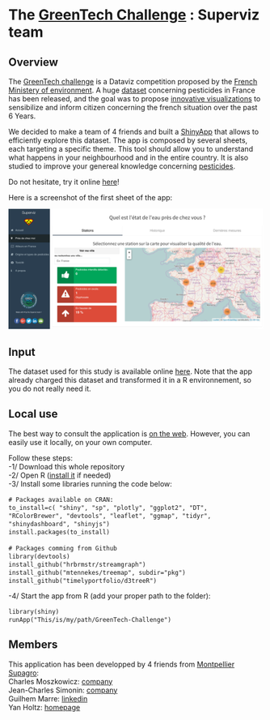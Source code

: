    The [GreenTech Challenge](www.agap-sunshine.inra.fr/holtz-apps/GreenTech_Challenge/) : Superviz team
==============================

  
Overview  
--------
The [GreenTech challenge](http://www.developpement-durable.gouv.fr/Concours-de-data-visualisation-sur.html) is a Dataviz competition proposed by the [French Ministery of environment](http://www.developpement-durable.gouv.fr/). A huge [dataset](http://www.donnees.statistiques.developpement-durable.gouv.fr/dataviz_pesticides/) concerning pesticides in France has been released, and the goal was to propose [innovative visualizations](www.r-graph-gallery.com) to sensibilize and inform citizen concerning the french situation over the past 6 Years.  

We decided to make a team of 4 friends and built a [ShinyApp](https://shiny.rstudio.com/) that allows to efficiently explore this dataset. The app is composed by several sheets, each targeting a specific theme. This tool should allow you to understand what happens in your neighbourhood and in the entire country. It is also studied to improve your genereal knowledge concerning [pesticides](https://en.wikipedia.org/wiki/Pesticide).  

Do not hesitate, try it online [here](http://www.agap-sunshine.inra.fr/holtz-apps/GreenTech_Challenge/)!  

Here is a screenshot of the first sheet of the app:  
   
![fig1](www/ScreenShotApp.png)


  
  
Input
--------
The dataset used for this study is available online [here](http://www.developpement-durable.gouv.fr/Concours-de-data-visualisation-sur.html). Note that the app already charged this dataset and transformed it in a R environnement, so you do not really need it.  



Local use
--------
The best way to consult the application is [on the web](http://www.agap-sunshine.inra.fr/holtz-apps/GreenTech_Challenge/). However, you can easily use it locally, on your own computer.
  
Follow these steps:  
-1/ Download this whole repository   
-2/ Open R ([install it](http://https://www.r-project.org/) if needed)  
-3/ Install some libraries running the code below:  
```
# Packages available on CRAN:
to_install=c( "shiny", "sp", "plotly", "ggplot2", "DT", "RColorBrewer", "devtools", "leaflet", "ggmap", "tidyr", "shinydashboard", "shinyjs")
install.packages(to_install)

# Packages comming from Github
library(devtools)
install_github("hrbrmstr/streamgraph")
install_github("mtennekes/treemap", subdir="pkg")
install_github("timelyportfolio/d3treeR")
```

-4/ Start the app from R (add your proper path to the folder):    
```
library(shiny)
runApp("This/is/my/path/GreenTech-Challenge")
```


  
Members
--------
This application has been developped by 4 friends from [Montpellier Supagro](www.supagro.fr/):    
Charles Moszkowicz: [company](http://eneo.fr/fr/contact/)   
Jean-Charles Simonin: [company](http://eneo.fr/fr/contact/)   
Guilhem Marre: [linkedin](https://www.linkedin.com/in/guilhem-marre-42132b28)   
Yan Holtz: [homepage](https://holtzyan.wordpress.com/)    
  









